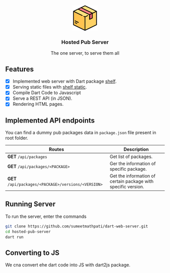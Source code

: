<!-- PROJECT LOGO -->
<br />
<p align="center">
  <a href="https://github.com/sumeetmathpati/dart-web-server">
    <img src="./logo.png" alt="Logo" width="80" height="80">
  </a>

  <h3 align="center">Hosted Pub Server</h3>

  <p align="center">
    The one server, to serve them all
    <br />
  </p>
</p>

## Features

- [x] Implemented web server with Dart package [shelf](https://pub.dev/packages/shelf).
- [x] Serving static files with [shelf static](https://pub.dev/packages/shelf_static).
- [x] Compile Dart Code to Javascript
- [x] Serve a REST API (in JSON).
- [x] Rendering HTML pages.

## Implemented API endpoints

You can find a dummy pub packages data in `package.json` file present in root folder.

| Routes                | Description                                 |
| --------------------- | ------------------------------------------- |
| **GET** `/api/packages`| Get list of packages.|
| **GET** `/api/packages/<PACKAGE>` | Ger the information of specific package.|
| **GET** `/api/packages/<PACKAGE>/versions/<VERSION>`| Get the information of certain package with specific version. |


## Running Server

To run the server, enter the commands

```bash
git clone https://github.com/sumeetmathpati/dart-web-server.git
cd hosted-pub-server
dart run
```

## Converting to JS

We cna convert ehe dart code into JS with dart2js package.
